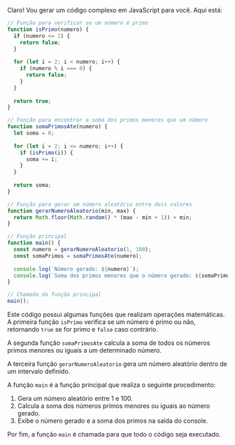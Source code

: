 Claro! Vou gerar um código complexo em JavaScript para você. Aqui está:

```javascript
// Função para verificar se um número é primo
function isPrimo(numero) {
  if (numero <= 1) {
    return false;
  }
  
  for (let i = 2; i < numero; i++) {
    if (numero % i === 0) {
      return false;
    }
  }
  
  return true;
}

// Função para encontrar a soma dos primos menores que um número
function somaPrimosAte(numero) {
  let soma = 0;
  
  for (let i = 2; i <= numero; i++) {
    if (isPrimo(i)) {
      soma += i;
    }
  }
  
  return soma;
}

// Função para gerar um número aleatório entre dois valores
function gerarNumeroAleatorio(min, max) {
  return Math.floor(Math.random() * (max - min + 1)) + min;
}

// Função principal
function main() {
  const numero = gerarNumeroAleatorio(1, 100);
  const somaPrimos = somaPrimosAte(numero);
  
  console.log(`Número gerado: ${numero}`);
  console.log(`Soma dos primos menores que o número gerado: ${somaPrimos}`);
}

// Chamada da função principal
main();
```

Este código possui algumas funções que realizam operações matemáticas. A primeira função `isPrimo` verifica se um número é primo ou não, retornando `true` se for primo e `false` caso contrário.

A segunda função `somaPrimosAte` calcula a soma de todos os números primos menores ou iguais a um determinado número.

A terceira função `gerarNumeroAleatorio` gera um número aleatório dentro de um intervalo definido.

A função `main` é a função principal que realiza o seguinte procedimento:
1. Gera um número aleatório entre 1 e 100.
2. Calcula a soma dos números primos menores ou iguais ao número gerado.
3. Exibe o número gerado e a soma dos primos na saída do console.

Por fim, a função `main` é chamada para que todo o código seja executado.